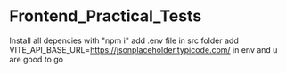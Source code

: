 # Frontend_Practical_Tests

Install all depencies with "npm i"
add .env file in src folder
add VITE_API_BASE_URL=https://jsonplaceholder.typicode.com/ in env and u are good to go
